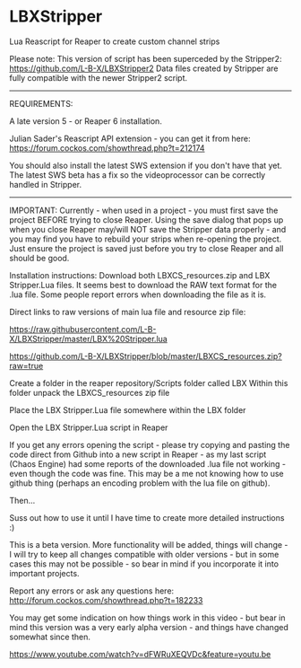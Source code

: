 # LBXStripper
Lua Reascript for Reaper to create custom channel strips

Please note:  This version of script has been superceded by the Stripper2: https://github.com/L-B-X/LBXStripper2
Data files created by Stripper are fully compatible with the newer Stripper2 script.

----------------------------
REQUIREMENTS:

A late version 5 - or Reaper 6 installation.

Julian Sader's Reascript API extension - you can get it from here: https://forum.cockos.com/showthread.php?t=212174

You should also install the latest SWS extension if you don't have that yet.  The latest SWS beta has a fix so the videoprocessor can be correctly handled in Stripper. 

----------------------------

IMPORTANT:  Currently - when used in a project - you must first save the project BEFORE trying to close Reaper.  Using the save dialog that pops up when you close Reaper may/will NOT save the Stripper data properly - and you may find you have to rebuild your strips when re-opening the project.  Just ensure the project is saved just before you try to close Reaper and all should be good.


Installation instructions:
Download both LBXCS_resources.zip and LBX Stripper.Lua files.  It seems best to download the RAW text format for the .lua file.  Some people report errors when downloading the file as it is.

Direct links to raw versions of main lua file and resource zip file:

https://raw.githubusercontent.com/L-B-X/LBXStripper/master/LBX%20Stripper.lua

https://github.com/L-B-X/LBXStripper/blob/master/LBXCS_resources.zip?raw=true

Create a folder in the reaper repository/Scripts folder called LBX
Within this folder unpack the LBXCS_resources zip file

Place the LBX Stripper.Lua file somewhere within the LBX folder

Open the LBX Stripper.Lua script in Reaper

If you get any errors opening the script - please try copying and pasting the code direct from Github into a new script in Reaper - as my last script (Chaos Engine) had some reports of the downloaded .lua file not working - even though the code was fine.  This may be a me not knowing how to use github thing (perhaps an encoding problem with the lua file on github).



Then...

Suss out how to use it until I have time to create more detailed instructions :)

This is a beta version.  More functionality will be added, things will change - I will try to keep all changes compatible with older versions - but in some cases this may not be possible - so bear in mind if you incorporate it into important projects.

Report any errors or ask any questions here:
http://forum.cockos.com/showthread.php?t=182233

You may get some indication on how things work in this video - but bear in mind this version was a very early alpha version - and things have changed somewhat since then.

https://www.youtube.com/watch?v=dFWRuXEQVDc&feature=youtu.be
